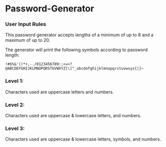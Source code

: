 # Password-Generator

### User Input Rules

This password generator accepts lengths of a minimum of up to 8 and a maximum of up to 20.

The generator will print the following symbols according to password length:

```
!#$%&'()*+,-./0123456789:;<=>?@ABCDEFGHIJKLMNOPQRSTUVWXYZ[\]^_abcdefghijklmnopqrstuvwxyz{|}~
```

### Level 1:

Characters used are uppercase letters and numbers.

### Level 2:

Characters used are uppercase & lowercase letters, and numbers.

### Level 3:

Characters used are uppercase & lowercase letters, symbols, and numbers.
